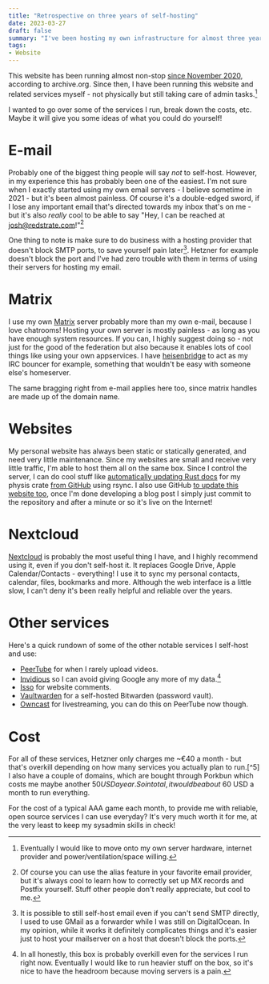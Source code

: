 ```yaml
---
title: "Retrospective on three years of self-hosting"
date: 2023-03-27
draft: false
summary: "I've been hosting my own infrastructure for almost three years now!"
tags:
- Website
---
```


This website has been running almost non-stop [since November 2020](https://web.archive.org/web/20201101074137/https://redstrate.com/), according to archive.org. Since then, I have been running this website and related services myself - not physically but still taking care of admin tasks.[^1]

I wanted to go over some of the services I run, break down the costs, etc. Maybe it will give you some ideas of what you could do yourself!

# E-mail

Probably one of the biggest thing people will say _not_ to self-host. However, in my experience this has probably been one of the easiest. I'm not sure when I exactly started using my own email servers - I believe sometime in 2021 - but it's been almost painless. Of course it's a double-edged sword, if I lose any important email that's directed towards my inbox that's on me - but it's also _really_ cool to be able to say "Hey, I can be reached at josh@redstrate.com!"[^2]

One thing to note is make sure to do business with a hosting provider that doesn't block SMTP ports, to save yourself pain later[^3]. Hetzner for example doesn't block the port and I've had zero trouble with them in terms of using their servers for hosting my email.

# Matrix

I use my own [Matrix](https://matrix.org) server probably more than my own e-mail, because I love chatrooms! Hosting your own server is mostly painless - as long as you have enough system resources. If you can, I highly suggest doing so - not just for the good of the federation but also because it enables lots of cool things like using your own appservices. I have [heisenbridge](https://github.com/hifi/heisenbridge) to act as my IRC bouncer for example, something that wouldn't be easy with someone else's homeserver.

The same bragging right from e-mail applies here too, since matrix handles are made up of the domain name.

# Websites

My personal website has always been static or statically generated, and need very little maintenance. Since my websites are small and receive very little traffic, I'm able to host them all on the same box. Since I control the server, I can do cool stuff like [automatically updating Rust docs](https://docs.xiv.zone/docs/physis/) for my physis crate [from GitHub](https://github.com/redstrate/physis) using rsync. I also use GitHub [to update this website too](https://github.com/redstrate/redstrate.com), once I'm done developing a blog post I simply just commit to the repository and after a minute or so it's live on the Internet!

# Nextcloud

[Nextcloud](https://nextcloud.com/) is probably the most useful thing I have, and I highly recommend using it, even if you don't self-host it. It replaces Google Drive, Apple Calendar/Contacts - everything! I use it to sync my personal contacts, calendar, files, bookmarks and more. Although the web interface is a little slow, I can't deny it's been really helpful and reliable over the years.

# Other services

Here's a quick rundown of some of the other notable services I self-host and use:
* [PeerTube](https://joinpeertube.org/) for when I rarely upload videos.
* [Invidious](https://github.com/iv-org/invidious) so I can avoid giving Google any more of my data.[^4]
* [Isso](https://isso-comments.de/) for website comments.
* [Vaultwarden](https://github.com/dani-garcia/vaultwarden) for a self-hosted Bitwarden (password vault).
* [Owncast](https://owncast.online/) for livestreaming, you can do this on PeerTube now though.

# Cost

For all of these services, Hetzner only charges me ~€40 a month - but that's overkill depending on how many services you actually plan to run.[^5] I also have a couple of domains, which are bought through Porkbun which costs me maybe another $50 USD a year. So in total, it would be about ~$60 USD a month to run everything.

For the cost of a typical AAA game each month, to provide me with reliable, open source services I can use everyday? It's very much worth it for me, at the very least to keep my sysadmin skills in check!

[^1]: Eventually I would like to move onto my own server hardware, internet provider and power/ventilation/space willing.

[^2]: Of course you can use the alias feature in your favorite email provider, but it's always cool to learn how to correctly set up MX records and Postfix yourself. Stuff other people don't really appreciate, but cool to me.

[^3]: It is possible to still self-host email even if you can't send SMTP directly, I used to use GMail as a forwarder while I was still on DigitalOcean. In my opinion, while it works it definitely complicates things and it's easier just to host your mailserver on a host that doesn't block the ports.

[^3]: Some people might point out that Invidious is moot here if I'm the only one using the server - well you're right! Ideally, other people should be using the server to muddle the data.

[^4]: In all honestly, this box is probably overkill even for the services I run right now. Eventually I would like to run heavier stuff on the box, so it's nice to have the headroom because moving servers is a pain.
